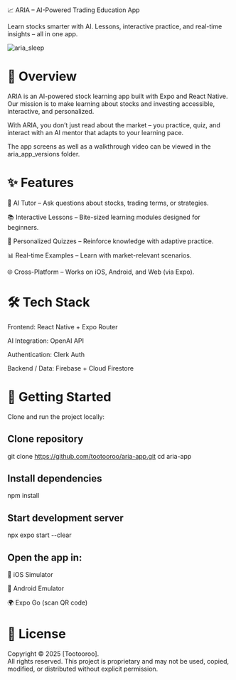 📈 ARIA – AI-Powered Trading Education App

Learn stocks smarter with AI. Lessons, interactive practice, and real-time insights – all in one app.

![aria_sleep](https://github.com/user-attachments/assets/70722776-7e7a-4e48-9a22-44165ab92b0c)

# 🚀 Overview

ARIA is an AI-powered stock learning app built with Expo
 and React Native.
Our mission is to make learning about stocks and investing accessible, interactive, and personalized.

With ARIA, you don’t just read about the market – you practice, quiz, and interact with an AI mentor that adapts to your learning pace.

The app screens as well as a walkthrough video can be viewed in the aria_app_versions folder.

# ✨ Features

🤖 AI Tutor – Ask questions about stocks, trading terms, or strategies.

📚 Interactive Lessons – Bite-sized learning modules designed for beginners.

🎯 Personalized Quizzes – Reinforce knowledge with adaptive practice.

📊 Real-time Examples – Learn with market-relevant scenarios.

🌐 Cross-Platform – Works on iOS, Android, and Web (via Expo).

# 🛠️ Tech Stack

Frontend: React Native + Expo Router

AI Integration: OpenAI API

Authentication: Clerk Auth

Backend / Data: Firebase + Cloud Firestore

# 📲 Getting Started

Clone and run the project locally:

## Clone repository
git clone https://github.com/tootooroo/aria-app.git
cd aria-app

## Install dependencies
npm install

## Start development server
npx expo start --clear


## Open the app in:

📱 iOS Simulator

🤖 Android Emulator

🌍 Expo Go (scan QR code)




# 📜 License
Copyright © 2025 [Tootooroo].  
All rights reserved. This project is proprietary and may not be used, copied, modified, or distributed without explicit permission.
